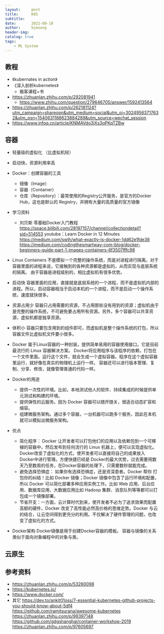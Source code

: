 ```yaml
---
layout:     post
title:      K8S
subtitle:   
date:       2022-08-10
author:     bjmsong
header-img: 
catalog: true
tags:
    - ML System
---
```

## 教程
- 《kubernates in action》
- 《深入剖析kubernetes》
    - 极客课程+书
- https://zhuanlan.zhihu.com/p/292081941
    - https://www.zhihu.com/question/279646705/answer/1592413564
- https://zhuanlan.zhihu.com/p/262181124?utm_campaign=shareopn&utm_medium=social&utm_oi=30249563717632&utm_psn=1540631188623884289&utm_source=wechat_session
- https://www.infoq.cn/article/KNMAVdo3jXs3qPKqTZBw

## 容器
- 轻量级的虚拟化 （比虚拟机轻）
- 启动快，资源利用率高
- Docker：创建容器的工具
    - 镜像（Image）
    - 容器（Container）
    - 仓库（Repository）：最常使用的Registry公开服务，是官方的Docker Hub，这也是默认的 Registry，并拥有大量的高质量的官方镜像
- 学习资料
    - 刘贝斯 零基础Docker入门教程
    https://space.bilibili.com/28197157/channel/collectiondetail?sid=514553
youtube：Learn Docker in 12 Minutes 
https://medium.com/swlh/what-exactly-is-docker-1dd62e1fde38
https://medium.com/codingthesmartway-com-blog/docker-beginners-guide-part-1-images-containers-6f3507fffc98

- Linux Containers
不是模拟一个完整的操作系统，而是对进程进行隔离。对于容器里面的进程来说，它接触到的各种资源都是虚拟的，从而实现与底层系统的隔离。
由于容器是进程级别的，相比虚拟机有很多优势。
- 启动快
容器里面的应用，直接就是底层系统的一个进程，而不是虚拟机内部的进程。所以，启动容器相当于启动本机的一个进程，而不是启动一个操作系统，速度就快很多。
- 资源占用少
容器只占用需要的资源，不占用那些没有用到的资源；虚拟机由于是完整的操作系统，不可避免要占用所有资源。另外，多个容器可以共享资源，虚拟机都是独享资源。
- 体积小
容器只要包含用到的组件即可，而虚拟机是整个操作系统的打包，所以容器文件比虚拟机文件要小很多。

- Docker
属于Linux容器的一种封装，提供简单易用的容器使用接口。它是目前最流行的 Linux 容器解决方案。
Docker将应用程序与该程序的依赖，打包在一个文件里面。运行这个文件，就会生成一个虚拟容器。程序在这个虚拟容器里运行，就好像在真实的物理机上运行一样。
容器还可以进行版本管理、复制、分享、修改，就像管理普通的代码一样。

- Docker的用途
    - 提供一次性的环境。比如，本地测试他人的软件、持续集成的时候提供单元测试和构建的环境。
    - 提供弹性的云服务。因为 Docker 容器可以随开随关，很适合动态扩容和缩容。
    - 组建微服务架构。通过多个容器，一台机器可以跑多个服务，因此在本机就可以模拟出微服务架构。

- 优点
    - 简化程序：
    Docker 让开发者可以打包他们的应用以及依赖包到一个可移植的容器中，然后发布到任何流行的 Linux 机器上，便可以实现虚拟化。
    Docker改变了虚拟化的方式，使开发者可以直接将自己的成果放入Docker中进行管理。方便快捷已经是 Docker的最大优势，过去需要用数天乃至数周的任务，在Docker容器的处理下，只需要数秒就能完成。
    - 避免选择恐惧症：
    如果你有选择恐惧症，还是资深患者。Docker 帮你  打包你的纠结！比如 Docker 镜像；Docker 镜像中包含了运行环境和配置，
    所以 Docker 可以简化部署多种应用实例工作。比如 Web 应用、后台应用、数据库应用、大数据应用比如 Hadoop 集群、消息队列等等都可以打包成一个镜像部署。
    - 节省开支：一方面，云计算时代到来，使开发者不必为了追求效果而配置高额的硬件，Docker 改变了高性能必然高价格的思维定势。Docker 与云的结合，让云空间得到更充分的利用。不仅解决了硬件管理的问题，也改变了虚拟化的方式。

- Docker架构
Docker镜像是用于创建Docker容器的模板。
容器与镜像的关系类似于面向对象编程中的对象与类。

## 云原生

## 参考资料
- https://zhuanlan.zhihu.com/p/53260098
- https://kubernetes.io/
- https://www.docker.com/
- 其它
https://dev.to/ankit01oss/7-essential-kubernetes-github-projects-you-should-know-about-5df4
https://github.com/ramitsurana/awesome-kubernetes
https://zhuanlan.zhihu.com/p/99397148
https://github.com/gdgshanghai/container-workshop-2019
https://zhuanlan.zhihu.com/p/97605697

